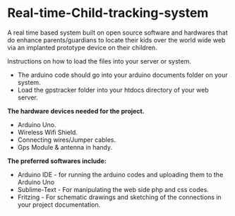 # Real-time-Child-tracking-system
A real time based system built on  open source software and hardwares that do enhance parents/guardians to locate their kids over the world wide web via an implanted prototype device on their children.

Instructions on how to load the files into your server or system.
-  The arduino code should go into your arduino documents folder on your system.
- Load the gpstracker folder into your htdocs directory of your web server.

**The hardware devices needed for the project.**
- Arduino Uno.
- Wireless Wifi Shield.
- Connecting wires/Jumper cables.
- Gps Module & antenna in handy.

**The preferred softwares include:**
- Arduino IDE - for running the arduino codes and uploading them to the Arduino Uno
- Sublime-Text - For manipulating the web side php and css codes.
- Fritzing - For schematic drawings and sketching of the connections in your project documentation.
